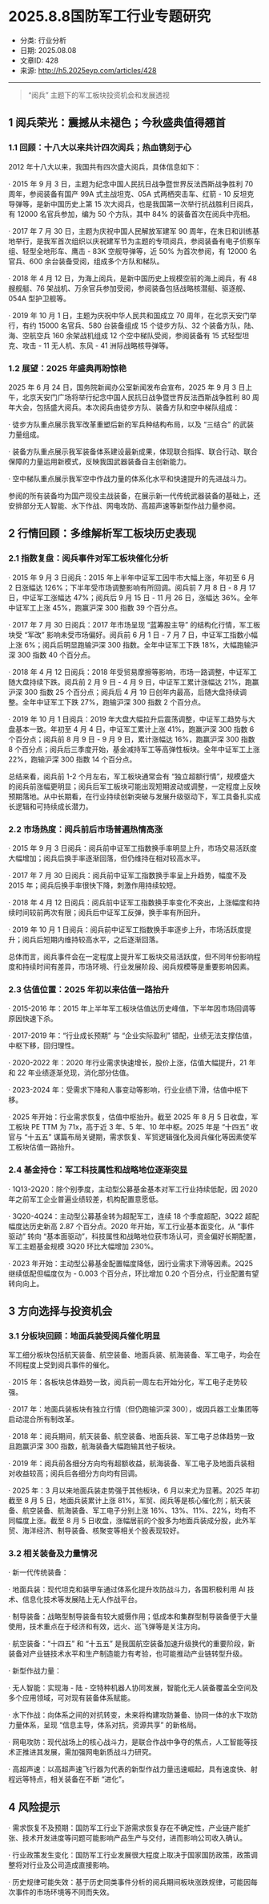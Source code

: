 # 2025.8.8国防军工行业专题研究

- 分类: 行业分析
- 日期: 2025.08.08
- 文章ID: 428
- 来源: http://h5.2025eyp.com/articles/428

---

> “阅兵” 主题下的军工板块投资机会和发展透视

## **1 阅兵荣光：震撼从未褪色；今秋盛典值得翘首**

### **1.1 回顾：十八大以来共计四次阅兵；热血镌刻于心**

2012 年十八大以来，我国共有四次盛大阅兵，具体信息如下：

· 2015 年 9 月 3 日，主题为纪念中国人民抗日战争暨世界反法西斯战争胜利 70 周年，参阅装备有国产 99A 式主战坦克、05A 式两栖突击车、红箭 - 10 反坦克导弹等，是新中国历史上第 15 次大阅兵，也是我国第一次举行抗战胜利日阅兵，有 12000 名官兵参加，编为 50 个方队，其中 84% 的装备首次在阅兵中亮相。

· 2017 年 7 月 30 日，主题为庆祝中国人民解放军建军 90 周年，在朱日和训练基地举行，是我军首次组织以庆祝建军节为主题的专项阅兵，参阅装备有电子侦察车组、轻型全地形车、鹰击 - 83K 空舰导弹等，近 50% 为首次参阅，有 12000 名官兵、600 余台装备受阅，组成多个方队和梯队。

· 2018 年 4 月 12 日，为海上阅兵，是新中国历史上规模空前的海上阅兵，有 48 艘舰艇、76 架战机、万余官兵参加受阅，参阅装备包括战略核潜艇、驱逐舰、054A 型护卫舰等。

· 2019 年 10 月 1 日，主题为庆祝中华人民共和国成立 70 周年，在北京天安门举行，有约 15000 名官兵、580 台装备组成 15 个徒步方队、32 个装备方队，陆、海、空航空兵 160 余架战机组成 12 个空中梯队受阅，参阅装备有 15 式轻型坦克、攻击 - 11 无人机、东风 - 41 洲际战略核导弹等。

### **1.2 展望：2025 年盛典再盼惊艳**

2025 年 6 月 24 日，国务院新闻办公室新闻发布会宣布，2025 年 9 月 3 日上午，北京天安门广场将举行纪念中国人民抗日战争暨世界反法西斯战争胜利 80 周年大会，包括盛大阅兵。本次阅兵由徒步方队、装备方队和空中梯队组成：

· 徒步方队重点展示我军改革重塑后新的军兵种结构布局，以及 “三结合” 的武装力量组成。

· 装备方队重点展示我军装备体系建设最新成果，体现联合指挥、联合行动、联合保障的力量运用新模式，反映我国武器装备自主创新能力。

· 空中梯队重点展示我军空中作战力量的体系化水平和快速提升的先进战斗力。

参阅的所有装备均为国产现役主战装备，在展示新一代传统武器装备的基础上，还安排部分无人智能、水下作战、网电攻防、高超声速等新型作战力量参阅。

## **2 行情回顾：多维解析军工板块历史表现**

### **2.1 指数复盘：阅兵事件对军工板块催化分析**

· 2015 年 9 月 3 日阅兵：2015 年上半年中证军工因牛市大幅上涨，年初至 6 月 2 日涨幅达 126%；下半年受市场调整影响有所回调。阅兵前 7 月 8 日 - 8 月 17 日，中证军工涨幅达 47%；阅兵后 9 月 15 日 - 11 月 26 日，涨幅达 36%。全年中证军工上涨 45%，跑赢沪深 300 指数 39 个百分点。

· 2017 年 7 月 30 日阅兵：2017 年市场呈现 “蓝筹股主导” 的结构化行情，军工板块受 “军改” 影响未受市场偏好。阅兵前 6 月 1 日 - 7 月 7 日，中证军工指数小幅上涨 6%；阅兵后明显跑输沪深 300 指数。全年中证军工下跌 18%，大幅跑输沪深 300 指数 40 个百分点。

· 2018 年 4 月 12 日阅兵：2018 年受贸易摩擦等影响，市场一路调整，中证军工随大盘持续下跌。阅兵前 2 月 9 日 - 4 月 9 日，中证军工累计涨幅达 21%，跑赢沪深 300 指数 25 个百分点；阅兵后 4 月 19 日创年内最高，后随大盘持续调整。全年中证军工下跌 27%，跑输沪深 300 指数 2 个百分点。

· 2019 年 10 月 1 日阅兵：2019 年大盘大幅拉升后震荡调整，中证军工趋势与大盘基本一致。年初至 4 月 4 日，中证军工累计上涨 41%，跑赢沪深 300 指数 6 个百分点；阅兵前 8 月 9 日 - 9 月 9 日，累计涨幅达 16%，跑赢沪深 300 指数 8 个百分点；阅兵后三季度开始，基金减持军工等高弹性板块。全年中证军工上涨 22%，跑输沪深 300 指数 14 个百分点。

总结来看，阅兵前 1-2 个月左右，军工板块通常会有 “独立超额行情”，规模盛大的阅兵前涨幅更明显；阅兵后军工板块可能出现短期波动或调整，一定程度上反映预期落地。从中长期看，在行业持续创新突破与发展升级驱动下，军工具备扎实成长逻辑和可持续成长潜力。

### **2.2 市场热度：阅兵前后市场普遍热情高涨**

· 2015 年 9 月 3 日阅兵：阅兵前中证军工指数换手率明显上升，市场交易活跃度大幅增加；阅兵后换手率逐渐回落，但仍维持在相对较高水平。

· 2017 年 7 月 30 日阅兵：阅兵前中证军工指数换手率呈上升趋势，幅度不及 2015 年；阅兵后换手率很快下降，刺激作用持续较短。

· 2018 年 4 月 12 日阅兵：阅兵前中证军工指数换手率变化不突出，上涨幅度和持续时间较前两次有限；阅兵后中证军工反弹，换手率有所回升。

· 2019 年 10 月 1 日阅兵：阅兵前中证军工指数换手率逐步上升，市场活跃度提升；阅兵后短期内维持较高水平，之后逐渐回落。

总体而言，阅兵事件会在一定程度上提升军工板块交易活跃度，但不同年份影响程度和持续时间有差异，市场环境、行业发展阶段、阅兵规模等是重要影响因素。

### **2.3 估值位置：2025 年初以来估值一路抬升**

· 2015-2016 年：2015 年上半年军工板块估值达历史峰值，下半年因市场回调等原因快速下杀。

· 2017-2019 年：“行业成长预期” 与 “企业实际盈利” 错配，业绩无法支撑估值，中枢下移，回归理性。

· 2020-2022 年：2020 年行业需求快速增长，股价上涨，估值大幅提升，21 年和 22 年业绩逐渐兑现，消化部分估值。

· 2023-2024 年：受需求下降和人事变动等影响，行业业绩下滑，估值中枢下移。

· 2025 年开始：行业需求恢复，估值中枢抬升。截至 2025 年 8 月 5 日收盘，军工板块 PE TTM 为 71x，高于近 3 年、5 年、10 年中枢。2025 年是 “十四五” 收官与 “十五五” 谋篇布局关键期，需求恢复、军贸逻辑强化及阅兵催化等因素使军工板块估值一路抬升。

### **2.4 基金持仓：军工科技属性和战略地位逐渐突显**

· 1Q13-2Q20：除个别季度，主动型公募基金基本对军工行业持续低配，因 2020 年之前军工企业普遍业绩较差，机构配置意愿低。

· 3Q20-4Q24：主动型公募基金转为超配军工，连续 18 个季度超配，3Q22 超配幅度达历史新高 2.87 个百分点。2020 年开始，军工行业基本面变化，从 “事件驱动” 转向 “基本面驱动”，科技属性和战略地位获市场认可，资金偏好长期配置，军工主题基金规模 3Q20 环比大幅增加 230%。

· 2023 年开始：主动型公募基金配置幅度降低，因行业需求下滑等因素。2Q25 继续低配但幅度仅为 - 0.003 个百分点，环比增加 0.20 个百分点，行业配置有望转向向上。

## **3 方向选择与投资机会**

### **3.1 分板块回顾：地面兵装受阅兵催化明显**

军工细分板块包括航天装备、航空装备、地面兵装、航海装备、军工电子，均会在不同程度上受到阅兵事件的催化。

· 2015 年：各板块总体趋势一致，阅兵前一周左右开始分化，军工电子走势较强。

· 2017 年：地面兵装板块有独立行情（但仍跑输沪深 300），或因兵器工业集团等启动混合所有制改革。

· 2018 年：阅兵期间，航天装备、航空装备、地面兵装、军工电子总体趋势一致且跑赢沪深 300 指数，航海装备大幅跑输其他子板块。

· 2019 年：阅兵前各细分方向均有超额收益，航海装备、军工电子及地面兵装相对收益较高；阅兵后各细分方向均有回调。

· 2025 年：3 月以来地面兵装走势强于其他板块，6 月以来尤为显著。2025 年初截至 8 月 5 日，地面兵装累计上涨 81%，军贸、阅兵等是核心催化剂；航天装备、航空装备、航海装备、军工电子分别上涨 16%、13%、11%、22%，均有不同幅度上涨。截至 8 月 5 日收盘，涨幅居前的个股多为地面兵装成分股，此外军贸、海洋经济、制导装备、核聚变等相关个股表现较好。

### **3.2 相关装备及力量情况**

· 新一代传统装备：

· 地面兵装：现代坦克和装甲车通过体系化提升攻防战斗力，各国积极利用 AI 技术、信息化技术等发展陆上无人作战平台。

· 制导装备：战略型制导装备有较大威慑作用；低成本和集群型制导装备便于大量使用，技术重点在于经济和有效，远火、巡飞弹等是关注方向。

· 航空装备：“十四五” 和 “十五五” 是我国航空装备加速升级换代的重要阶段，新装备对产业链技术水平和生产制造能力有考验，也可能推动产业链转型升级。

· 新型作战力量：

· 无人智能：实现海 - 陆 - 空特种机器人协同发展，智能化无人装备覆盖全空间及多个应用领域，可对现有装备体系赋能。

· 水下作战：向体系之间的对抗转变，未来将构建攻防兼备、协同一体的水下攻防力量体系，呈现 “信息主导，体系对抗，资源共享” 的新格局。

· 网电攻防：现代战场上的核心战斗力，是联合作战中争夺的焦点，人工智能等技术正推进其发展，需加强网电新质战斗力研究。

· 高超声速：以高超声速飞行器为代表的新型作战力量迅速崛起，具有速度快、射程远等特点，相关装备在不断 “进化”。

## **4 风险提示**

· 需求恢复不及预期：国防军工行业下游需求恢复存在不确定性，产业链产能扩张、技术开发进度等问题可能影响产品生产与交付，进而影响公司收入确认。

· 行业政策发生变化：国防军工行业发展很大程度上取决于国家国防政策，政策调整将对行业及公司造成直接影响。

· 历史规律可能失效：基于历史同类事件分析的阅兵期间板块涨跌规律，可能因每次事件的市场环境等不同而失效。
